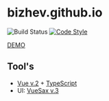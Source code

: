 # bizhev.github.io

![Build Status](https://david-dm.org/Bizhev/bizhev.github.io.svg)
[![Code Style](https://badgen.net/badge/code%20style/airbnb/ff5a5f?icon=airbnb)](https://github.com/airbnb/javascript)

[DEMO](http://bizhev.github.io/)

## Tool's

- [Vue v.2](https://vuejs.org/v2/guide/) + [TypeScript](https://www.typescriptlang.org/) 
- UI: [VueSax v.3](https://lusaxweb.github.io/vuesax/development/)
